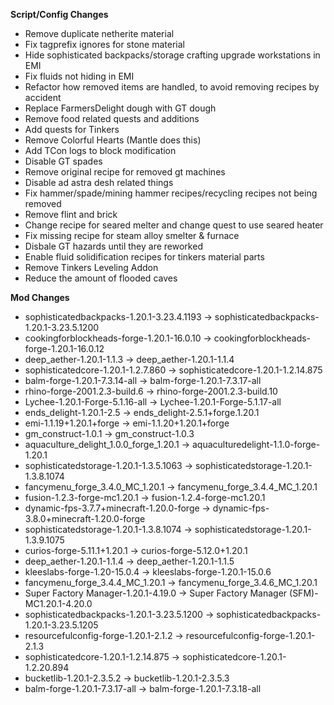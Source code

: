 **Script/Config Changes**
- Remove duplicate netherite material
- Fix tagprefix ignores for stone material
- Hide sophisticated backpacks/storage crafting upgrade workstations in EMI
- Fix fluids not hiding in EMI
- Refactor how removed items are handled, to avoid removing recipes by accident
- Replace FarmersDelight dough with GT dough
- Remove food related quests and additions
- Add quests for Tinkers
- Remove Colorful Hearts (Mantle does this)
- Add TCon logs to block modification
- Disable GT spades
- Remove original recipe for removed gt machines
- Disable ad astra desh related things
- Fix hammer/spade/mining hammer recipes/recycling recipes not being removed
- Remove flint and brick
- Change recipe for seared melter and change quest to use seared heater
- Fix missing recipe for steam alloy smelter & furnace
- Disbale GT hazards until they are reworked
- Enable fluid solidification recipes for tinkers material parts
- Remove Tinkers Leveling Addon
- Reduce the amount of flooded caves

**Mod Changes**
- sophisticatedbackpacks-1.20.1-3.23.4.1193 -> sophisticatedbackpacks-1.20.1-3.23.5.1200
- cookingforblockheads-forge-1.20.1-16.0.10 -> cookingforblockheads-forge-1.20.1-16.0.12
- deep_aether-1.20.1-1.1.3 -> deep_aether-1.20.1-1.1.4
- sophisticatedcore-1.20.1-1.2.7.860 -> sophisticatedcore-1.20.1-1.2.14.875
- balm-forge-1.20.1-7.3.14-all -> balm-forge-1.20.1-7.3.17-all
- rhino-forge-2001.2.3-build.6 -> rhino-forge-2001.2.3-build.10
- Lychee-1.20.1-Forge-5.1.16-all -> Lychee-1.20.1-Forge-5.1.17-all
- ends_delight-1.20.1-2.5 -> ends_delight-2.5.1+forge.1.20.1
- emi-1.1.19+1.20.1+forge -> emi-1.1.20+1.20.1+forge
- gm_construct-1.0.1 -> gm_construct-1.0.3
- aquaculture_delight_1.0.0_forge_1.20.1 -> aquaculturedelight-1.1.0-forge-1.20.1
- sophisticatedstorage-1.20.1-1.3.5.1063 -> sophisticatedstorage-1.20.1-1.3.8.1074
- fancymenu_forge_3.4.0_MC_1.20.1 -> fancymenu_forge_3.4.4_MC_1.20.1
- fusion-1.2.3-forge-mc1.20.1 -> fusion-1.2.4-forge-mc1.20.1
- dynamic-fps-3.7.7+minecraft-1.20.0-forge -> dynamic-fps-3.8.0+minecraft-1.20.0-forge
- sophisticatedstorage-1.20.1-1.3.8.1074 -> sophisticatedstorage-1.20.1-1.3.9.1075
- curios-forge-5.11.1+1.20.1 -> curios-forge-5.12.0+1.20.1
- deep_aether-1.20.1-1.1.4 -> deep_aether-1.20.1-1.1.5
- kleeslabs-forge-1.20-15.0.4 -> kleeslabs-forge-1.20.1-15.0.6
- fancymenu_forge_3.4.4_MC_1.20.1 -> fancymenu_forge_3.4.6_MC_1.20.1
- Super Factory Manager-1.20.1-4.19.0 -> Super Factory Manager (SFM)-MC1.20.1-4.20.0
- sophisticatedbackpacks-1.20.1-3.23.5.1200 -> sophisticatedbackpacks-1.20.1-3.23.5.1205
- resourcefulconfig-forge-1.20.1-2.1.2 -> resourcefulconfig-forge-1.20.1-2.1.3
- sophisticatedcore-1.20.1-1.2.14.875 -> sophisticatedcore-1.20.1-1.2.20.894
- bucketlib-1.20.1-2.3.5.2 -> bucketlib-1.20.1-2.3.5.3
- balm-forge-1.20.1-7.3.17-all -> balm-forge-1.20.1-7.3.18-all